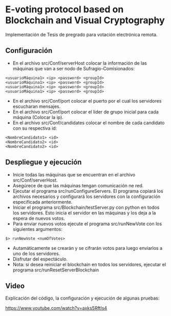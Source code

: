 # E-voting protocol based on Blockchain and Visual Cryptography

Implementación de Tesis de pregrado para votación electrónica remota.

## Configuración

* En el archivo src/Conf/serverHost colocar la información de las máquinas que van a ser nodo de Sufragio-Comisionados:

```
<usuarioMáquina1> <ip> <password> <groupId>
<usuarioMáquina1> <ip> <password> <groupId>
<usuarioMáquina1> <ip> <password> <groupId>
<usuarioMáquina1> <ip> <password> <groupId>
```
* En el archivo src/Conf/port colocar el puerto por el cual los servidores escucharan mensajes.
* En el archivo src/Conf/port colocar el líder de grupo inicial para cada máquina (Colocar la ip).
* En el archivo src/Conf/candidates colocar el nombre de cada candidato con su respectiva id:

```
<NombreCandidato1> <id>
<NombreCandidato2> <id>
<NombreCandidato2> <id>
```
## Despliegue y ejecución

* Inicie todas las máquinas que se encuentran en el archivo src/Conf/serverHost.
* Asegúrece de que las máquinas tengan comunicación ne red.
* Ejecutar el programa src/runConfigureServers. El programa copiará los archivos necesarios y configurará los servidores con la configuración especificada anteriormente.
* Iniciar el programa src/Blockchain/testServer.py con python en todos los servidores. Esto inicia el servidor en las máquinas y los deja a la espera de nuevos votos.
* Para enviar nuevos votos ejecute el programa src/runNewVote con los siguientes argumentos:

```
$> runNewVote <numOfVotes>
```
* Autamáticamente se crearán y se cifrarán votos para luego enviarlos a uno de los servidores.
* Disfrutar del espectáculo.
* Nota: si desea reiniciar el blockchain en todos los servidores, ejecutar el programa src/runResetServerBlockchain

## Video

Explicación del código, la configuración y ejecución de algunas pruebas:

https://www.youtube.com/watch?v=axks5RftIs4

